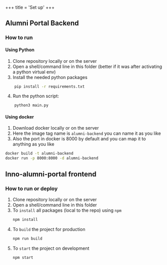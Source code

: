 +++
title = 'Set up'
+++

## Alumni Portal Backend

### How to run

#### Using Python
1. Clone repository locally or on the server
2. Open a shell/command line in this folder (better if it was after activating a python virtual env)
3. Install the needed python packages
```bash
    pip install -r requirements.txt
```
4. Run the python script:
```bash
    python3 main.py
```

#### Using docker
1. Download docker locally or on the server
2. Here the image tag name is `alumni-backend` you can name it as you like
3. Also the port in docker is 8000 by default and you can map it to anything as you like

```bash
docker build -t alumni-backend
docker run -p 8000:8000 -d alumni-backend
```


## Inno-alumni-portal frontend

### How to run or deploy
1. Clone repository locally or on the server
2. Open a shell/command line in this folder
3. To `install` all packages (local to the repo) using `npm`
    ```bash
    npm install
    ```
4. To `build` the project for production
    ```bash
    npm run build
    ```
5. To `start` the project on development
    ```bash
    npm start
    ```
